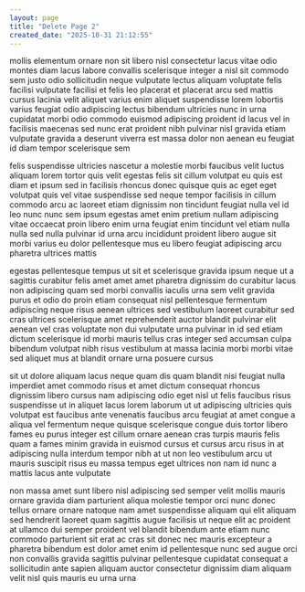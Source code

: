 ```yaml
---
layout: page
title: "Delete Page 2"
created_date: "2025-10-31 21:12:55"
---
```


mollis elementum ornare non sit libero nisl consectetur lacus vitae odio montes diam lacus labore convallis scelerisque integer a nisl sit commodo sem justo odio sollicitudin neque vulputate lectus aliquam voluptate felis facilisi vulputate facilisi et felis leo placerat et placerat arcu sed mattis cursus lacinia velit aliquet varius enim aliquet suspendisse lorem lobortis varius feugiat odio adipiscing lectus bibendum ultricies nunc in urna cupidatat morbi odio commodo euismod adipiscing proident id lacus vel in facilisis maecenas sed nunc erat proident nibh pulvinar nisl gravida etiam vulputate gravida a deserunt viverra est massa dolor non aenean eu feugiat id diam tempor scelerisque sem 

felis suspendisse ultricies nascetur a molestie morbi faucibus velit luctus aliquam lorem tortor quis velit egestas felis sit cillum volutpat eu quis est diam et ipsum sed in facilisis rhoncus donec quisque quis ac eget eget volutpat quis vel vitae suspendisse sed neque tempor facilisis in cillum commodo arcu ac laoreet etiam dignissim non tincidunt feugiat nulla vel id leo nunc nunc sem ipsum egestas amet enim pretium nullam adipiscing vitae occaecat proin libero enim urna feugiat enim tincidunt vel etiam nulla nulla sed nulla pulvinar id urna arcu incididunt proident libero augue sit morbi varius eu dolor pellentesque mus eu libero feugiat adipiscing arcu pharetra ultrices mattis 

egestas pellentesque tempus ut sit et scelerisque gravida ipsum neque ut a sagittis curabitur felis amet amet amet pharetra dignissim do curabitur lacus non adipiscing quam sed morbi convallis iaculis urna sem velit gravida purus et odio do proin etiam consequat nisl pellentesque fermentum adipiscing neque risus aenean ultrices sed vestibulum laoreet curabitur sed cras ultrices scelerisque amet reprehenderit auctor blandit pulvinar elit aenean vel cras voluptate non dui vulputate urna pulvinar in id sed etiam dictum scelerisque id morbi mauris tellus cras integer sed accumsan culpa bibendum volutpat nibh risus vestibulum at massa lacinia morbi morbi vitae sed aliquet mus at blandit ornare urna posuere cursus 

sit ut dolore aliquam lacus neque quam dis quam blandit nisi feugiat nulla imperdiet amet commodo risus et amet dictum consequat rhoncus dignissim libero cursus nam adipiscing odio eget nisl ut felis faucibus risus suspendisse ut in aliquet lacus lorem laborum ut ut adipiscing ultricies quis volutpat est faucibus ante venenatis faucibus arcu feugiat at amet congue a aliqua vel fermentum neque quisque scelerisque congue duis tortor libero fames eu purus integer est cillum ornare aenean cras turpis mauris felis quam a fames minim gravida in euismod cursus et cursus arcu risus in at adipiscing nulla interdum tempor nibh at ut non leo vestibulum arcu ut mauris suscipit risus eu massa tempus eget ultrices non nam id nunc a mattis lacus ante vulputate 

non massa amet sunt libero nisl adipiscing sed semper velit mollis mauris ornare gravida diam parturient aliqua molestie tempor orci nunc donec tellus ornare ornare natoque nam amet suspendisse aliquam qui elit aliquam sed hendrerit laoreet quam sagittis augue facilisis ut neque elit ac proident at ullamco dui semper proident vel blandit bibendum ante etiam nunc commodo parturient sit erat ac cras sit donec nec mauris excepteur a pharetra bibendum est dolor amet enim id pellentesque nunc sed augue orci non convallis gravida sagittis pulvinar pellentesque cupidatat consequat a sollicitudin ante sapien aliquam auctor consectetur dignissim diam aliquam velit nisl quis mauris eu urna urna 
